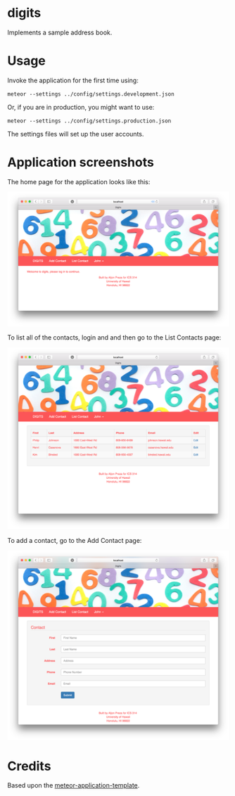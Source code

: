 # digits

Implements a sample address book.

# Usage

Invoke the application for the first time using:
```
meteor --settings ../config/settings.development.json
```

Or, if you are in production, you might want to use:
```
meteor --settings ../config/settings.production.json
```

The settings files will set up the user accounts.

# Application screenshots
The home page for the application looks like this:

![](https://raw.githubusercontent.com/aljonpreza/digits/qa-1/doc/digitshome.png)

To list all of the contacts, login and and then go to the List Contacts page:

![](https://raw.githubusercontent.com/aljonpreza/digits/qa-1/doc/digitslist.png)

To add a contact, go to the Add Contact page: 

![](https://raw.githubusercontent.com/aljonpreza/digits/qa-1/doc/digitsadd.png)

# Credits

Based upon the [meteor-application-template](https://github.com/ics-software-engineering/meteor-application-template/).